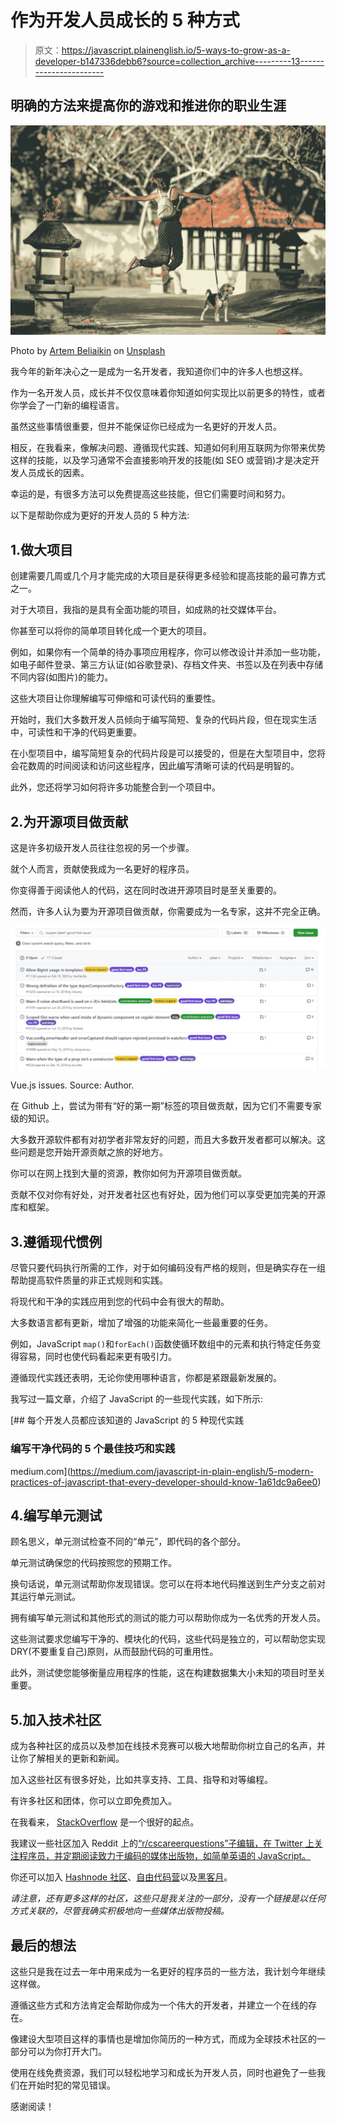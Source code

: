 # 作为开发人员成长的 5 种方式

> 原文：<https://javascript.plainenglish.io/5-ways-to-grow-as-a-developer-b147336debb6?source=collection_archive---------13----------------------->

## 明确的方法来提高你的游戏和推进你的职业生涯

![](img/0c615a7376ab5598bd276c8a71b7f37b.png)

Photo by [Artem Beliaikin](https://unsplash.com/@belart84?utm_source=medium&utm_medium=referral) on [Unsplash](https://unsplash.com?utm_source=medium&utm_medium=referral)

我今年的新年决心之一是成为一名开发者，我知道你们中的许多人也想这样。

作为一名开发人员，成长并不仅仅意味着你知道如何实现比以前更多的特性，或者你学会了一门新的编程语言。

虽然这些事情很重要，但并不能保证你已经成为一名更好的开发人员。

相反，在我看来，像解决问题、遵循现代实践、知道如何利用互联网为你带来优势这样的技能，以及学习通常不会直接影响开发的技能(如 SEO 或营销)才是决定开发人员成长的因素。

幸运的是，有很多方法可以免费提高这些技能，但它们需要时间和努力。

以下是帮助你成为更好的开发人员的 5 种方法:

## 1.做大项目

创建需要几周或几个月才能完成的大项目是获得更多经验和提高技能的最可靠方式之一。

对于大项目，我指的是具有全面功能的项目，如成熟的社交媒体平台。

你甚至可以将你的简单项目转化成一个更大的项目。

例如，如果你有一个简单的待办事项应用程序，你可以修改设计并添加一些功能，如电子邮件登录、第三方认证(如谷歌登录)、存档文件夹、书签以及在列表中存储不同内容(如图片)的能力。

这些大项目让你理解编写可伸缩和可读代码的重要性。

开始时，我们大多数开发人员倾向于编写简短、复杂的代码片段，但在现实生活中，可读性和干净的代码更重要。

在小型项目中，编写简短复杂的代码片段是可以接受的，但是在大型项目中，您将会花数周的时间阅读和访问这些程序，因此编写清晰可读的代码是明智的。

此外，您还将学习如何将许多功能整合到一个项目中。

## 2.为开源项目做贡献

这是许多初级开发人员往往忽视的另一个步骤。

就个人而言，贡献使我成为一名更好的程序员。

你变得善于阅读他人的代码，这在同时改进开源项目时是至关重要的。

然而，许多人认为要为开源项目做贡献，你需要成为一名专家，这并不完全正确。

![](img/de19245851b341e69f57e3fb5362fa50.png)

Vue.js issues. Source: Author.

在 Github 上，尝试为带有“好的第一期”标签的项目做贡献，因为它们不需要专家级的知识。

大多数开源软件都有对初学者非常友好的问题，而且大多数开发者都可以解决。这些问题是您开始开源贡献之旅的好地方。

你可以在网上找到大量的资源，教你如何为开源项目做贡献。

贡献不仅对你有好处，对开发者社区也有好处，因为他们可以享受更加完美的开源库和框架。

## 3.遵循现代惯例

尽管只要代码执行所需的工作，对于如何编码没有严格的规则，但是确实存在一组帮助提高软件质量的非正式规则和实践。

将现代和干净的实践应用到您的代码中会有很大的帮助。

大多数语言都有更新，增加了增强的功能来简化一些最重要的任务。

例如，JavaScript `map()`和`forEach()`函数使循环数组中的元素和执行特定任务变得容易，同时也使代码看起来更有吸引力。

遵循现代实践还表明，无论你使用哪种语言，你都是紧跟最新发展的。

我写过一篇文章，介绍了 JavaScript 的一些现代实践，如下所示:

[](https://medium.com/javascript-in-plain-english/5-modern-practices-of-javascript-that-every-developer-should-know-1a61dc9a6ee0) [## 每个开发人员都应该知道的 JavaScript 的 5 种现代实践

### 编写干净代码的 5 个最佳技巧和实践

medium.com](https://medium.com/javascript-in-plain-english/5-modern-practices-of-javascript-that-every-developer-should-know-1a61dc9a6ee0) 

## 4.编写单元测试

顾名思义，单元测试检查不同的“单元”，即代码的各个部分。

单元测试确保您的代码按照您的预期工作。

换句话说，单元测试帮助你发现错误。您可以在将本地代码推送到生产分支之前对其运行单元测试。

拥有编写单元测试和其他形式的测试的能力可以帮助你成为一名优秀的开发人员。

这些测试要求您编写干净的、模块化的代码，这些代码是独立的，可以帮助您实现 DRY(不要重复自己)原则，从而鼓励代码的可重用性。

此外，测试使您能够衡量应用程序的性能，这在构建数据集大小未知的项目时至关重要。

## 5.加入技术社区

成为各种社区的成员以及参加在线技术竞赛可以极大地帮助你树立自己的名声，并让你了解相关的更新和新闻。

加入这些社区有很多好处，比如共享支持、工具、指导和对等编程。

有许多社区和团体，你可以立即免费加入。

在我看来， [StackOverflow](https://stackoverflow.com/) 是一个很好的起点。

我建议一些社区加入 Reddit 上的[“r/cscareerquestions”子编辑，在 Twitter 上关注程序员，并定期阅读致力于编码的媒体出版物，如](https://www.reddit.com/r/cscareerquestions/)[简单英语的 JavaScript。](https://medium.com/javascript-in-plain-english)

你还可以加入 [Hashnode 社区](https://hashnode.com/community)、[自由代码营](https://www.freecodecamp.org/)以及[黑客月](https://hackernoon.com/)。

*请注意，还有更多这样的社区，这些只是我关注的一部分，没有一个链接是以任何方式关联的，尽管我确实积极地向一些媒体出版物投稿。*

## 最后的想法

这些只是我在过去一年中用来成为一名更好的程序员的一些方法，我计划今年继续这样做。

遵循这些方式和方法肯定会帮助你成为一个伟大的开发者，并建立一个在线的存在。

像建设大型项目这样的事情也是增加你简历的一种方式，而成为全球技术社区的一部分可以为你打开大门。

使用在线免费资源，我们可以轻松地学习和成长为开发人员，同时也避免了一些我们在开始时犯的常见错误。

感谢阅读！